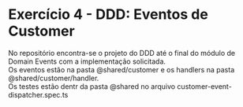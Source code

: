 # Exercício 4 - DDD: Eventos de Customer

No repositório encontra-se o projeto do DDD até o final do módulo de Domain Events com a implementação solicitada.  
Os eventos estão na pasta @shared/customer e os handlers na pasta @shared/customer/handler.  
Os testes estão dentr da pasta @shared no arquivo customer-event-dispatcher.spec.ts